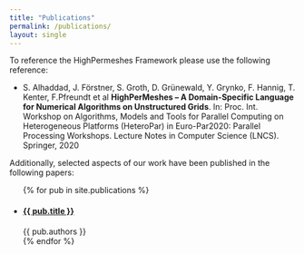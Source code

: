 ```yaml
---
title: "Publications"
permalink: /publications/
layout: single
---
```


To reference the HighPermeshes Framework please use the following reference:

* S. Alhaddad, J. Förstner, S. Groth, D. Grünewald, Y. Grynko, F. Hannig, T. Kenter, F.Pfreundt et al  **HighPerMeshes – A Domain-Specific Language for Numerical Algorithms  on  Unstructured  Grids**.  In: Proc.  Int.  Workshop  on  Algorithms,  Models  and Tools  for  Parallel  Computing  on  Heterogeneous  Platforms  (HeteroPar)  in  Euro-Par2020: Parallel Processing Workshops. Lecture Notes in Computer Science (LNCS). Springer, 2020

Additionally, selected aspects of our work have been published in the following papers:

<html>
<ul>
{% for pub in site.publications %}
	<li>
	<div>
	<h4>
		<a href="{{ pub.url }}">{{ pub.title }}
	</a>
	</h4>
	{{ pub.authors }}
	</div>
	</li>
{% endfor %}
</ul>
</html>
